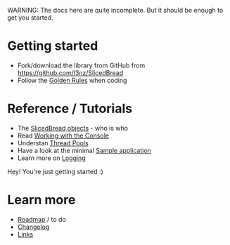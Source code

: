 WARNING: The docs here are quite incomplete. But it should be enough to get you started.

Getting started
===============

- Fork/download the library from GitHub from https://github.com/l3nz/SlicedBread
- Follow the [Golden Rules](Golden-Rules.md) when coding

Reference / Tutorials
=====================

- The [SlicedBread objects](SlicedBread-objects.md) - who is who
- Read [Working with the Console](Working-with-the-Console.md)
- Understan [Thread Pools](ThreadPools.md)
- Have a look at the minimal [Sample application](Sample-application.md)
- Learn more on [Logging](Logging.md)

Hey! You're just getting started :)

Learn more
==========

- [Roadmap](Roadmap.md) / to do
- [Changelog](Changelog.md)
- [Links](Links.md)


